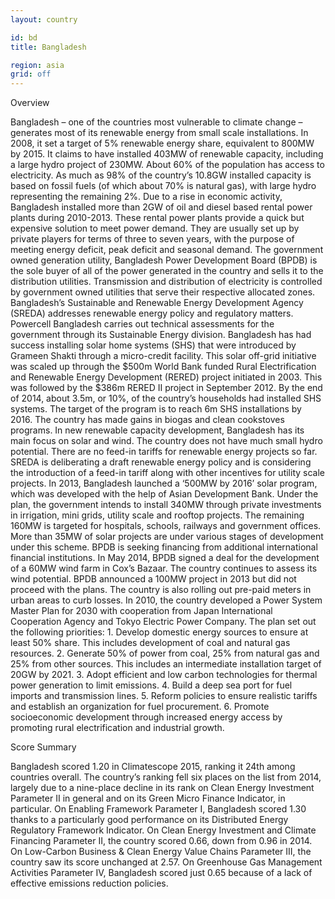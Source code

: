 ```yaml
---
layout: country

id: bd
title: Bangladesh

region: asia
grid: off
---
```

Overview 

Bangladesh – one of the countries most vulnerable to climate change – generates most of its renewable energy from small scale installations. In 2008, it set a target of 5% renewable energy share, equivalent to 800MW by 2015. It claims to have installed 403MW of renewable capacity, including a large hydro project of 230MW. 
About 60% of the population has access to electricity. As much as 98% of the country’s 10.8GW installed capacity is based on fossil fuels (of which about 70% is natural gas), with large hydro representing the remaining 2%. Due to a rise in economic activity, Bangladesh installed more than 2GW of oil and diesel based rental power plants during 2010-2013. These rental power plants provide a quick but expensive solution to meet power demand. They are usually set up by private players for terms of three to seven years, with the purpose of meeting energy deficit, peak deficit and seasonal demand. 
The government owned generation utility, Bangladesh Power Development Board (BPDB) is the sole buyer of all of the power generated in the country and sells it to the distribution utilities. Transmission and distribution of electricity is controlled by government owned utilities that serve their respective allocated zones. 
Bangladesh’s Sustainable and Renewable Energy Development Agency (SREDA) addresses renewable energy policy and regulatory matters. Powercell Bangladesh carries out technical assessments for the government through its Sustainable Energy division. Bangladesh has had success installing solar home systems (SHS) that were introduced by Grameen Shakti through a micro-credit facility. This solar off-grid initiative was scaled up through the $500m World Bank funded Rural Electrification and Renewable Energy Development (RERED) project initiated in 2003. This was followed by the $386m RERED II project in September 2012. By the end of 2014, about 3.5m, or 10%, of the country’s households had installed SHS systems. The target of the program is to reach 6m SHS installations by 2016. 
The country has made gains in biogas and clean cookstoves programs. In new renewable capacity development, Bangladesh has its main focus on solar and wind. The country does not have much small hydro potential. There are no feed-in tariffs for renewable energy projects so far. SREDA is deliberating a draft renewable energy policy and is considering the introduction of a feed-in tariff along with other incentives for utility scale projects. 
In 2013, Bangladesh launched a ‘500MW by 2016’ solar program, which was developed with the help of Asian Development Bank. Under the plan, the government intends to install 340MW through private investments in irrigation, mini grids, utility scale and rooftop projects. The remaining 160MW is targeted for hospitals, schools, railways and government offices. More than 35MW of solar projects are under various stages of development under this scheme. BPDB is seeking financing from additional international financial institutions.
In May 2014, BPDB signed a deal for the development of a 60MW wind farm in Cox’s Bazaar. The country continues to assess its wind potential. BPDB announced a 100MW project in 2013 but did not proceed with the plans. The country is also rolling out pre-paid meters in urban areas to curb losses.
In 2010, the country developed a Power System Master Plan for 2030 with cooperation from Japan International Cooperation Agency and Tokyo Electric Power Company. The plan set out the following priorities: 1. Develop domestic energy sources to ensure at least 50% share. This includes development of coal and natural gas resources. 2. Generate 50% of power from coal, 25% from natural gas and 25% from other sources. This includes an intermediate installation target of 20GW by 2021. 3. Adopt efficient and low carbon technologies for thermal power generation to limit emissions. 4. Build a deep sea port for fuel imports and transmission lines. 5. Reform policies to ensure realistic tariffs and establish an organization for fuel procurement. 6. Promote socioeconomic development through increased energy access by promoting rural electrification and industrial growth.

Score Summary

Bangladesh scored 1.20 in Climatescope 2015, ranking it 24th among countries overall. The country’s ranking fell six places on the list from 2014, largely due to a nine-place decline in its rank on Clean Energy Investment Parameter II in general and on its Green Micro Finance Indicator, in particular. 
On Enabling Framework Parameter I, Bangladesh scored 1.30 thanks to a particularly good performance on its Distributed Energy Regulatory Framework Indicator. On Clean Energy Investment and Climate Financing Parameter II, the country scored 0.66, down from 0.96 in 2014. On Low-Carbon Business & Clean Energy Value Chains Parameter III, the country saw its score unchanged at 2.57. On Greenhouse Gas Management Activities Parameter IV, Bangladesh scored just 0.65 because of a lack of effective emissions reduction policies.


